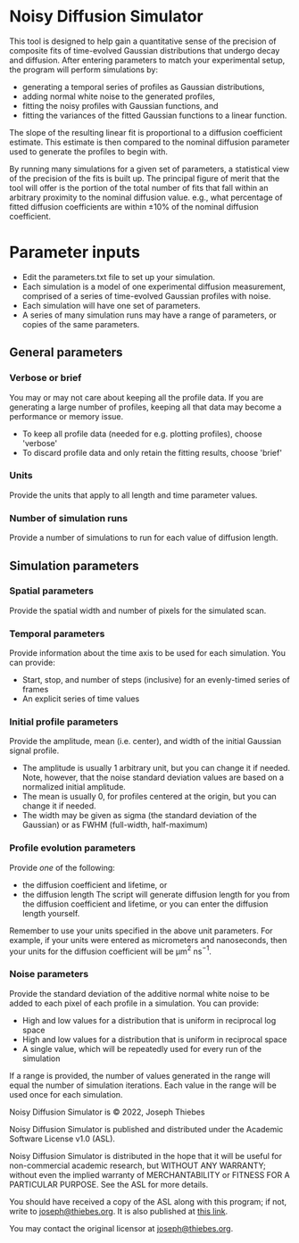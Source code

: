 # Noisy Diffusion Simulator

This tool is designed to help gain a quantitative sense of the precision of composite fits of time-evolved Gaussian distributions that undergo decay and diffusion. After entering parameters to match your experimental setup, the program will perform simulations by:
- generating a temporal series of profiles as Gaussian distributions,
- adding normal white noise to the generated profiles,
- fitting the noisy profiles with Gaussian functions, and
- fitting the variances of the fitted Gaussian functions to a linear function.

The slope of the resulting linear fit is proportional to a diffusion coefficient estimate. This estimate is then compared to the nominal diffusion parameter used to generate the profiles to begin with.

By running many simulations for a given set of parameters, a statistical view of the precision of the fits is built up. The principal figure of merit that the tool will offer is the portion of the total number of fits that fall within an arbitrary proximity to the nominal diffusion value. e.g., what percentage of fitted diffusion coefficients are within ±10% of the nominal diffusion coefficient. 

# Parameter inputs
- Edit the parameters.txt file to set up your simulation.
- Each simulation is a model of one experimental diffusion measurement, 
  comprised of a series of time-evolved Gaussian profiles with noise.
- Each simulation will have one set of parameters. 
- A series of many simulation runs may have a range of parameters, or copies of the same parameters.

## General parameters

### Verbose or brief
You may or may not care about keeping all the profile data. If you are generating a 
large number of profiles, keeping all that data may become a performance or memory issue. 
- To keep all profile data (needed for e.g. plotting profiles), choose 'verbose'
- To discard profile data and only retain the fitting results, choose 'brief'

### Units
Provide the units that apply to all length and time parameter values.

### Number of simulation runs
Provide a number of simulations to run for each value of diffusion length.

## Simulation parameters

### Spatial parameters
Provide the spatial width and number of pixels for the simulated scan. 

### Temporal parameters
Provide information about the time axis to be used for each simulation. You can provide:
- Start, stop, and number of steps (inclusive) for an evenly-timed series of frames
- An explicit series of time values

### Initial profile parameters
Provide the amplitude, mean (i.e. center), and width of 
the initial Gaussian signal profile.
- The amplitude is usually 1 arbitrary unit, but you can change it if needed. 
  Note, however, that the noise standard deviation values are based on a normalized initial amplitude.
- The mean is usually 0, for profiles centered at the origin, but you can change it if needed.
- The width may be given as sigma (the standard deviation of the Gaussian)
  or as FWHM (full-width, half-maximum)

### Profile evolution parameters
Provide *one* of the following:
- the diffusion coefficient and lifetime, or
- the diffusion length
The script will generate diffusion length for you from the diffusion coefficient and lifetime, 
or you can enter the diffusion length yourself.

Remember to use your units specified in the above unit parameters. 
For example, if your units were entered as 
micrometers and nanoseconds, then your units for the diffusion coefficient will be 
µm$^2$ ns$^{-1}$.

### Noise parameters
Provide the standard deviation of the additive normal white noise
to be added to each pixel of each profile in a simulation. You can provide:
- High and low values for a distribution that is uniform in reciprocal log space
- High and low values for a distribution that is uniform in reciprocal space
- A single value, which will be repeatedly used for every run of the simulation

If a range is provided, the number of values generated in the range will equal 
the number of simulation iterations. Each value in the range will be used once
for each simulation.

Noisy Diffusion Simulator is © 2022, Joseph Thiebes

Noisy Diffusion Simulator is published and distributed under the Academic Software License v1.0 (ASL).

Noisy Diffusion Simulator is distributed in the hope that it will be useful for non-commercial academic research, but WITHOUT ANY WARRANTY; without even the implied warranty of MERCHANTABILITY or FITNESS FOR A PARTICULAR PURPOSE.  See the ASL for more details.

You should have received a copy of the ASL along with this program; if not, write to joseph@thiebes.org.  It is also published at [this link](https://github.com/thiebes/noisy_diffusion_estimate_simulator).

You may contact the original licensor at joseph@thiebes.org.
